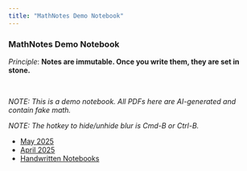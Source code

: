 ```yaml
---
title: "MathNotes Demo Notebook"
---
```


### MathNotes Demo Notebook


_Principle_: **Notes are immutable. Once you write them, they are set in stone.**

<br>

_NOTE: This is a demo notebook. All PDFs here are AI-generated and contain fake math._

_NOTE: The hotkey to hide/unhide blur is Cmd-B or Ctrl-B._



- [May 2025](/2025-05/)
- [April 2025](/2025-04/)
- [Handwritten Notebooks](/handwritten_notebooks/)
